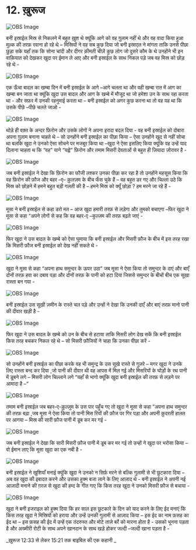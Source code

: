 # 12. ख़ुरूज 

![OBS Image](https://cdn.door43.org/obs/jpg/360px/obs-en-12-01.jpg)

बनी इस्राईल मिस्र से निकलने में बहुत ख़ुश थे क्यूंकि आगे को वह ग़ुलाम नहीं थे और वह वादा किया हुआ मुल्क की तरफ़ रवाना हो रहे थे – मिस्रियों ने वह सब कुछ दिया जो बनी इस्राएल ने मांगता ताकि उनसे पीछा छुड़ा सके यहाँ तक कि सोना चांदी और दीगर क़ीमती चीज़ें कुछ लोग जो दुसरे कौम के थे उनहोंने भी इन वाक़ियात को देखकर खुदा पर ईमान ले आए  और बनी इस्राईल के साथ निकल पड़े जब वह मिस्र को छोड़ रहे थे -  

![OBS Image](https://cdn.door43.org/obs/jpg/360px/obs-en-12-02.jpg)

एक ऊँचा बादल का खम्बा दिन में बनी इस्राईल के आगे –आगे चलता था और वही खम्बा रात में आग का खम्बा बन जाता था क्यूंकि खुदा उस बादल और आग के खम्बे में मौजूद था जो हमेशा उन के साथ रहा करता था - और सफ़र में उनकी रहनुमाई करता था – बनी इस्राईल को अगर कुछ करना था  तो वह यह था कि उसके पीछे –पीछे चलते जाओ -     

![OBS Image](https://cdn.door43.org/obs/jpg/360px/obs-en-12-03.jpg)

थोड़े ही वक़्त के अन्दर फ़िरोन  और उसके लोगों ने अपना इरादा बदल दिया - वह बनी इस्राईल को दोबारा अपना ग़ुलाम बनाना चाहते थे – सो उनहोंने बनी इस्राईल का पीछा किया – ऐसा उनहोंने खुद से नहीं सोचा था बलकि खुदा ने उनको ऐसा सोचने पर मजबूर किया था –खुदा ने ऐसा इसलिए किया क्यूंकि वह उन्हें याद दिलाना चाहता थ कि “वह” याने “यह्वे” फ़िरोन और तमाम मिसरी देवताओं से बहुत ही ज़ियादा ज़ोरावर है -   

![OBS Image](https://cdn.door43.org/obs/jpg/360px/obs-en-12-04.jpg)

जब बनी इस्राईल ने देखा कि फ़िरोन का फौजी लश्कर उनका पीछा कर रहा है तो उनहोंने महसूस किया कि वह फ़िरोन की फ़ौज और बहर –ए– क़ुलज़म के बीच फँस चुके हैं – वह बहुत डर गए और चिल्ला उठे कि मिस्र को छोड़ने में हमने बहुत बड़ी गलती की है – हमने मिस्र को क्यूँ छोड़ा ? हम मरने जा रहे हैं -      

![OBS Image](https://cdn.door43.org/obs/jpg/360px/obs-en-12-05.jpg)

मूसा ने बनी इस्राईल से कहा  डरो मत – आज खुदा हमारी तरफ़ से लड़ेगा और तुमको बचाएगा –फिर खुदा ने मूसा से कहा “अपने लोगों से कह कि वह बहर-ए –कुल्ज़म की तरफ़ बढ़ते जाएं -

![OBS Image](https://cdn.door43.org/obs/jpg/360px/obs-en-12-06.jpg)

फिर खुदा ने उस बादल के खम्बे को ऐसा घुमाया कि बनी इस्राईल और मिसरी फ़ौज के बीच में इस तरह रखा कि मिसरी फ़ौज बनी इस्राईल को देख नहीं सकते थे -    

![OBS Image](https://cdn.door43.org/obs/jpg/360px/obs-en-12-07.jpg)

खुदा ने मूसा से कहा “अपना हाथ समुन्दर के ऊपर उठा” जब मूसा ने ऐसा किया तो समुन्दर के दाएं और बाएँ  दोनों तरफ़ हवा का दबाव पड़ा और दोनों तरफ़ के पानी को हटा दिया जिससे समुन्दर के बीचों बीच एक सूखा रास्ता बन गया - 

![OBS Image](https://cdn.door43.org/obs/jpg/360px/obs-en-12-08.jpg)

बनी इस्राईल उस सूखी ज़मीन के रास्ते चल पड़े और उन्हों ने देखा कि उनकी दाएँ और बाएं तरफ़ मानो पानी की दीवार खड़ी है -

![OBS Image](https://cdn.door43.org/obs/jpg/360px/obs-en-12-09.jpg)

फिर खुदा ने उस बादल के खम्बे को उन के बीच से हटाया ताकि मिसरी लोग देख सकें कि बनी इस्राईल किस तरह बचकर निकल रहे थे – सो मिसरी फ़ौजियों ने चाहा कि उनका पीछा करें -

![OBS Image](https://cdn.door43.org/obs/jpg/360px/obs-en-12-10.jpg)

सो उनहोंने बनी इस्राईल का पीछा करके वह भी समुन्द्र के उस सूखे रास्ते से गुज़रे – मगर खुदा ने उनके लिए रास्ता बन्द कर दिया ,जो पानी की दीवार थी वह आपस में मिल गई और मिसरियों के घोड़ों के रथ पानी में डूबने लगे – मिसरी लोग चिल्लाने लगे “यहाँ से भागो क्यूंकि खुदा बनी इस्राईल की तरफ़ से लड़ने पर आमादा है –“

![OBS Image](https://cdn.door43.org/obs/jpg/360px/obs-en-12-11.jpg)

तमाम बनी इस्राईल जब बहर–ए-क़ुल्ज़ुम के उस पार पहुँच गए तो खुदा ने मूसा से कहा ”अपना हाथ समुन्दर की तरफ़ बढ़ा ,जब मूसा ने ऐसा किया तो पानी मिस रियों की फ़ौज पर गिर पड़ा और अपनी क़ुदरती हालत पर आगया – मिस्र की सारी फ़ौज पानी में डूब कर मर गई -

![OBS Image](https://cdn.door43.org/obs/jpg/360px/obs-en-12-12.jpg)

जब बनी इस्राईल ने देखा कि सारी मिसरी फ़ौज पानी में डूब कर मर गई तो उन्हों ने खुदा पर भरोसा किया – वो ईमान लाए कि मूसा खुदा का एक नबी है - 

![OBS Image](https://cdn.door43.org/obs/jpg/360px/obs-en-12-13.jpg)

बनी इस्राईल ने खुशियाँ मनाई क्यूंकि खुदा ने उनको न सिर्फ़ मरने से बल्कि गुलामी से भी छुटकारा दिया –अब वह खुदा की इबादत करने और उसका हुक्म बजा लाने के लिए आज़ाद थे - बनी इस्राईल ने अपनी नई आज़ादी मनाने की ग़रज़ से खुदा की हम्द के गीत गाए कि किस तरह खुदा ने उनको मिसरी फ़ौज से बचाया -  

![OBS Image](https://cdn.door43.org/obs/jpg/360px/obs-en-12-14.jpg)

खुदा ने बनी इजराइल को हुक्म दिया कि हर साल इस छुटकारे के दिन को याद करने के लिए ईद मनाएं कि किस तरह खुदा ने मिस्रियों को हराया और उन्हें उनकी गुलामी से आज़ाद किया – इस ईद का नाम फ़सह का ईद था – इस फ़सह की ईद में उन्हें एक तंदरुस्त और मोटे ताज़े बर्रे को मारना होता है - उसको भूनना पड़ता है और अख्मीरी रोटी के साथ अपने खानदान के साथ खड़े होकर जल्दी –जल्दी खाना पड़ता है -      

_ख़ुरूज 12:33 से लेकर 15:21 तक बाइबिल की एक कहानी _